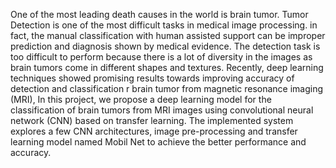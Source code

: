 One of the most leading death causes in the world is brain tumor. Tumor Detection is
one of the most difficult tasks in medical image processing. in fact, the manual classification
with human assisted support can be improper prediction and diagnosis shown by medical
evidence. The detection task is too difficult to perform because there is a lot of diversity in the
images as brain tumors come in different shapes and textures.
 Recently, deep learning techniques showed promising results towards improving
accuracy of detection and classification r brain tumor from magnetic resonance imaging (MRI),
In this project, we propose a deep learning model for the classification of brain tumors from
MRI images using convolutional neural network (CNN) based on transfer learning. The
implemented system explores a few CNN architectures, image pre-processing and transfer
learning model named Mobil Net to achieve the better performance and accuracy.
